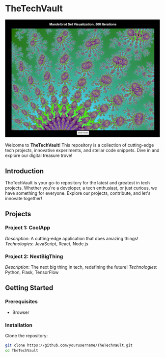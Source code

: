 # TheTechVault

![TheTechVault Logo](./src/logo.png)

Welcome to **TheTechVault**! This repository is a collection of cutting-edge tech projects, innovative experiments, and stellar code snippets. Dive in and explore our digital treasure trove!

## Introduction
TheTechVault is your go-to repository for the latest and greatest in tech projects. Whether you're a developer, a tech enthusiast, or just curious, we have something for everyone. Explore our projects, contribute, and let's innovate together!

## Projects
### Project 1: CoolApp
*Description*: A cutting-edge application that does amazing things!
*Technologies*: JavaScript, React, Node.js

### Project 2: NextBigThing
*Description*: The next big thing in tech, redefining the future!
*Technologies*: Python, Flask, TensorFlow

## Getting Started
### Prerequisites
- Browser

### Installation
Clone the repository:
```sh
git clone https://github.com/yourusername/TheTechVault.git
cd TheTechVault

